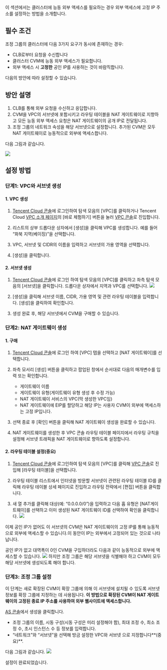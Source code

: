 이 섹션에서는 클러스터에 능동 외부 액세스를 필요하는 경우 외부 액세스에 고정 IP 주소를 설정하는 방법을 소개합니다.

## 필수 조건

조정 그룹의 클러스터에 다음 3가지 요구가 동시에 존재하는 경우:
- CLB로부터 요청을 수신합니다
- 클러스터 CVM에 능동 외부 액세스가 필요합니다.
- 외부 액세스 시 **고정한** 공인 IP를 사용하는 것이 바람직합니다.

다음의 방안에 따라 설정할 수 있습니다.

## 방안 설명
1. CLB를 통해 외부 요청을 수신하고 응답합니다.
2. CVM을 VPC의 서브넷에 포함시키고 라우팅 테이블을 NAT 게이트웨이로 지향하고 모든 능동 외부 액세스 요청은 NAT 게이트웨이의 공개 IP로 전달됩니다.
3. 조정 그룹의 네트워크 속성을 해당 서브넷으로 설정합니다. 추가된 CVM은 모두 NAT 게이트웨이로 능동적으로 외부에 액세스합니다.

다음 그림과 같습니다.

![](https://mc.qcloudimg.com/static/img/9cccdddfe99dbc065c97cad27448ed9f/image.png)



## 설정 방법

### 단계1: VPC와 서브넷 생성

#### **1. VPC 생성**

1. [Tencent Cloud 콘솔](https://console.cloud.tencent.com/)에 로그인하여 탐색 모음의 [VPC]를 클릭하거나 Tencent Cloud [VPC 소개 페이지](https://intl.cloud.tencent.com/product/vpc.html)의 [바로 체험하기] 버튼을 눌러 [VPC 콘솔](https://console.cloud.tencent.com/vpc/)로 진입합니다.

2. 리스트의 상부 드롭다운 상자에서 [생성]을 클릭해 VPC를 생성합니다. 예를 들어 “화북 지역(베이징)”을 선택합니다.

3. VPC, 서브넷 및 CIDR의 이름을 입력하고 서브넷의 가용 영역을 선택합니다.

4. [생성]을 클릭합니다.


#### **2. 서브넷 생성**

1. [Tencent Cloud 콘솔](https://console.cloud.tencent.com/)에 로그인 하여 탐색 모음의 [VPC]를 클릭하고 좌측 탐색 모음의 [서브넷]을 클릭합니다. 드롭다운 상자에서 지역과 VPC를 선택합니다.
![](https://mc.qcloudimg.com/static/img/02c52c44678a56597b4d7053f8f8c467/3.jpg)

2. [생성]을 클릭해 서브넷 이름, CIDR, 가용 영역 및 관련 라우팅 테이블을 입력합니다. [생성]을 클릭하여 확인합니다.

3. 생성 완료 후, 해당 서브넷에서 CVM을 구매할 수 있습니다.


### 단계2: NAT 게이트웨이 생성
#### **1. 구매**
1. [Tencent Cloud 콘솔](https://console.cloud.tencent.com/)에 로그인 하여 [VPC] 탭을 선택하고 [NAT 게이트웨이]를 선택합니다.

2. 좌측 모서리 [생성] 버튼을 클릭하고 팝업된 창에서 순서대로 다음의 매개변수를 입력 또는 확인합니다.
	- 게이트웨이 이름
	- 게이트웨이 유형(게이트웨이 유형 생성 후 수정 가능)
	- NAT 게이트웨이 서비스의 VPC(막 생성한 VPC임)
	- NAT 게이트웨이에 EIP를 할당하고 해당 IP는 사용자 CVM이 외부에 액세스하는 고정 IP입니다.

3. 선택 종료 후 [확인] 버튼을 클릭해 NAT 게이트웨이 생성을 완료할 수 있습니다.

4. NAT 게이트웨이를 생성한 후 VPC 콘솔 라우팅 테이블 페이지에서 라우팅 규칙을 설정해 서브넷 트래픽을 NAT 게이트웨이로 향하도록 설정합니다.

#### **2. 라우팅 테이블 설정(중요)**
1. [Tencent Cloud 콘솔](https://console.cloud.tencent.com/)에 로그인하여 탐색 모음의 [VPC]를 클릭해 [VPC 콘솔](https://console.cloud.tencent.com/vpc/vpc?rid=8)로 진입해 [라우팅 테이블]을 선택합니다.

2. 라우팅 테이블 리스트에서 인터넷을 방문할 서브넷이 관련된 라우팅 테이블 ID를 클릭해 라우팅 테이블 상세 페이지로 진입하고 라우팅 전략에서 [편집] 버튼을 클릭합니다.

3. 새 열 추가를 클릭해 대상(예: “0.0.0.0/0”)을 입력하고 다음 홉 유형은 [NAT게이트웨이]를 선택하고 이미 생성된 NAT 게이트웨이 ID를 선택하여 확인을 클릭합니다.
![](https://mc.qcloudimg.com/static/img/3cd89bc5f80c66fd88c27cfc4e08d785/1.jpg)

이제 공인 IP가 없어도 이 서브넷의 CVM은 NAT 게이트웨이의 고정 IP를 통해 능동적으로 외부에 액세스할 수 있습니다.이 동안이 IP는 외부에서 고정되어 있는 것으로 나타납니다.

공인 IP가 없고 대역폭이 0인 CVM을 구입하더라도 다음과 같이 능동적으로 외부에 액세스할 수 있습니다.
![](https://mc.qcloudimg.com/static/img/17ed153e06272885b56764781d9ab581/49.jpg)
하지만 조정 그룹은 해당 서브넷을 식별해야 하고 CVM이 모두 해당 서브넷에 생성되도록 해야 합니다.

### 단계3: 조정 그룹 설정
이 단계는 새로 확장된 CVM이 확장 그룹에 의해 이 서브넷에 설치될 수 있도록 서브넷 정보를 확장 그룹에 지정하는 데 사용됩니다.
**이 방법으로 확장된 CVM이 NAT 게이트웨이의 고정된 종료 IP 주소를 사용하여 외부 웹사이트에 액세스합니다.**

[AS 콘솔](https://console.cloud.tencent.com/autoscaling/config)에서 생성을 클릭합니다.

- 조정 그룹의 이름, 시동 구성(시동 구성은 미리 설정해야 함), 최대 조정 수, 최소 조정 수, 초시 인스턴스 수 등 정보를 입력합니다.
- “네트워크”와 “서브넷”을 선택해 방금 설정한 VPC와 서브넷 으로 지정합니다**(중요)**.

다음 그림과 같습니다.
![](https://mc.qcloudimg.com/static/img/699ee5bde186a9d4686684346032eba5/16.jpg)

설정이 완료되었습니다.

